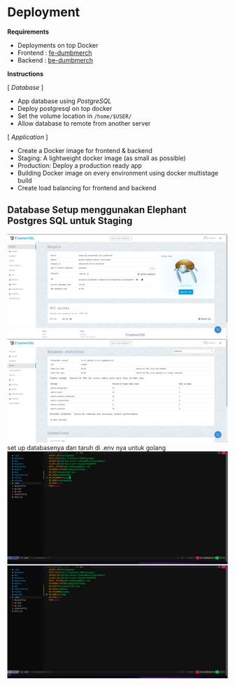# Deployment

**Requirements**

- Deployments on top Docker
- Frontend : [fe-dumbmerch](https://github.com/demo-dumbways/fe-dumbmerch)
- Backend : [be-dumbmerch](https://github.com/demo-dumbways/be-dumbmerch)

**Instructions**

[ *Database* ]

- App database using _PostgreSQL_
- Deploy postgresql on top docker
- Set the volume location in `/home/$USER/`
- Allow database to remote from another server

[ *Application* ]

- Create a Docker image for frontend & backend
- Staging: A lightweight docker image (as small as possible)
- Production: Deploy a production ready app
- Building Docker image on every environment using docker multistage build
- Create load balancing for frontend and backend

## Database Setup menggunakan Elephant Postgres SQL untuk Staging

![alt text](./images/elephantpsql1.png)
![alt text](./images/elephantpsql2.png)
set up databasenya dan taruh di .env nya untuk golang
![alt text](image.png)
![alt text](image-1.png)
